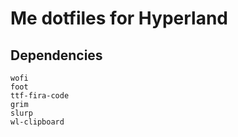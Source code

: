 # Me dotfiles for Hyperland

## Dependencies
```
wofi
foot
ttf-fira-code
grim
slurp
wl-clipboard
```
